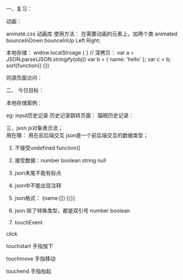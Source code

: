 一、复习： 

 动画：

 animate.css 动画库
 使用方法： 在需要动画的元素上，加两个类
 animated bounceInDown bounceInUp  Left Right;


 本地存储：
   widow.localStroage {  }
   // 深拷贝：
   var a = JSON.parse(JSON.stringify(obj))
   var b = {
     name: 'hello'
   };
   var c = b;
   sort(function() {})

   
   同源页面访问：
     
二、 今日目标：

  本地存储案例：
  
  eg: input历史记录
     历史记录跳转页面：
     猫眼历史记录：

三、json  js对象表示法；  
 用在哪： 用在前后端交互  json是一个前后端交互的数据类型；
1. 不接受undefined function()
2. 接受数据：number boolean string null
3. json末尾不能有标点
4. json中不能出现注释
5. json格式： {name:[]}  [{}]
6. json 除了特殊类型，都是双引号  number boolean



7. touchEvent

 click

 touchstart 手指按下
 
 touchmove  手指移动

 touchend   手指抬起
